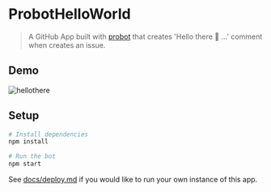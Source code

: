 # ProbotHelloWorld

> A GitHub App built with [probot](https://github.com/probot/probot) that creates 'Hello there :wave: ...' comment when creates an issue.

## Demo
![hellothere](https://user-images.githubusercontent.com/22785263/37696852-538f9116-2cff-11e8-8ed2-50477766850d.gif)

## Setup

```sh
# Install dependencies
npm install

# Run the bot
npm start
```

See [docs/deploy.md](docs/deploy.md) if you would like to run your own instance of this app.

